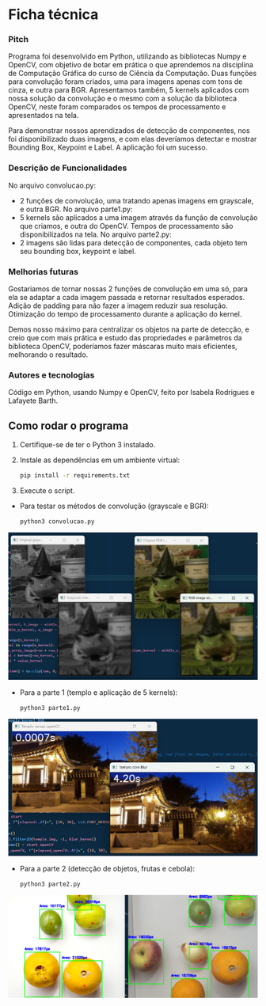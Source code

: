 # Ficha técnica

### Pitch
Programa foi desenvolvido em Python, utilizando as bibliotecas Numpy e OpenCV, com objetivo de botar em prática o que aprendemos na disciplina de Computação Gráfica do curso de Ciência da Computação. Duas funções para convolução foram criados, uma para imagens apenas com tons de cinza, e outra para BGR. Apresentamos também, 5 kernels aplicados com nossa solução da convolução e o mesmo com a solução da biblioteca OpenCV, neste foram comparados os tempos de processamento e apresentados na tela. 

Para demonstrar nossos aprendizados de detecção de componentes, nos foi disponibilizado duas imagens, e com elas deveríamos detectar e mostrar Bounding Box, Keypoint e Label. A aplicação foi um sucesso.

### Descrição de Funcionalidades
No arquivo convolucao.py:
- 2 funções de convolução, uma tratando apenas imagens em grayscale, e outra BGR.
No arquivo parte1.py:
- 5 kernels são aplicados a uma imagem através da função de convolução que criamos, e outra do OpenCV. Tempos de processamento são disponibilizados na tela.
No arquivo parte2.py:
- 2 imagens são lidas para detecção de componentes, cada objeto tem seu bounding box, keypoint e label.

### Melhorias futuras
Gostariamos de tornar nossas 2 funções de convolução em uma só, para ela se adaptar a cada imagem passada e retornar resultados esperados. Adição de padding para não fazer a imagem reduzir sua resolução. Otimização do tempo de processamento durante a aplicação do kernel.

Demos nosso máximo para centralizar os objetos na parte de detecção, e creio que com mais prática e estudo das propriedades e parâmetros da biblioteca OpenCV, poderíamos fazer máscaras muito mais eficientes, melhorando o resultado.

### Autores e tecnologias
Código em Python, usando Numpy e OpenCV, feito por Isabela Rodrigues e Lafayete Barth.
## Como rodar o programa

1. Certifique-se de ter o Python 3 instalado.
2. Instale as dependências em um ambiente virtual:

   ```bash
   pip install -r requirements.txt
   ```
3. Execute o script.
- Para testar os métodos de convolução (grayscale e BGR):

   ```bash
   python3 convolucao.py
   ```
![Frog test :0](./imagens//README_images/mage_frog_shows_convolution_uau.png)
- Para a parte 1 (templo e aplicação de 5 kernels):

   ```bash
   python3 parte1.py
   ```
![Amostra de visualização dos templos](./imagens/README_images/temple_that_frog_lives_and_shows_time.png)
- Para a parte 2 (detecção de objetos, frutas e cebola):

   ```bash
   python3 parte2.py
   ```
![Amostra de visualização frutas e cebola](./imagens/README_images/frog_food_mahaha.png)
